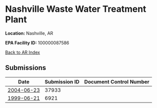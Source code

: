# Nashville Waste Water Treatment Plant

**Location:** Nashville, AR

**EPA Facility ID:** 100000087586

[Back to AR Index](../../index.md)

## Submissions

| Date | Submission ID | Document Control Number |
|------|--------------|-------------------------|
| [2004-06-23](submissions/37933.md) | 37933 |  |
| [1999-06-21](submissions/6921.md) | 6921 |  |
